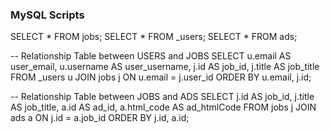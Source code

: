 ### MySQL Scripts

SELECT * FROM jobs;
SELECT * FROM _users;
SELECT * FROM ads;

-- Relationship Table between USERS and JOBS
SELECT 
    u.email AS user_email, 
    u.username AS user_username, 
    j.id AS job_id, 
    j.title AS job_title
FROM 
    _users u
JOIN 
    jobs j ON u.email = j.user_id
ORDER BY 
    u.email, j.id;

-- Relationship Table between JOBS and ADS
SELECT 
    j.id AS job_id, 
    j.title AS job_title, 
    a.id AS ad_id, 
    a.html_code AS ad_htmlCode
FROM 
    jobs j
JOIN 
    ads a ON j.id = a.job_id
ORDER BY 
    j.id, a.id;
